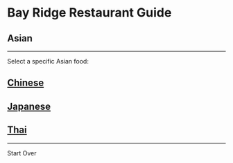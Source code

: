 # Bay Ridge Restaurant Guide
## Asian
---
Select a specific Asian food:
## [Chinese](chinese.md)
## [Japanese](japenese.md)
## [Thai](thai.md)
---
Start Over
